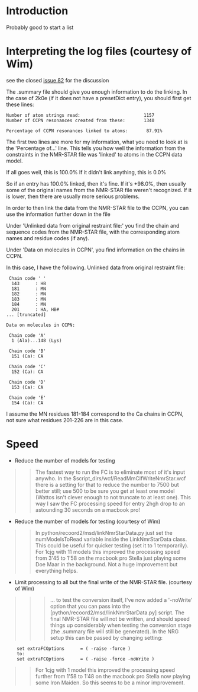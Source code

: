 # Introduction #

Probably good to start a list

# Interpreting the log files (courtesy of Wim) #

see the closed [issue 82](http://code.google.com/p/nmrrestrntsgrid/issues/detail?id=82&colspec=Milestone%20Priority%20ID%20Entry%20Component%20FC%20Type%20Status%20Owner%20Summar) for the discussion

The .summary file should give you enough information to do the linking. In the case of 2k0e (if it does not have a presetDict entry), you should first get these lines:
```
Number of atom strings read:                        1157
Number of CCPN resonances created from these:       1340

Percentage of CCPN resonances linked to atoms:       87.91%
```

The first two lines are more for my information, what you need to look at is the 'Percentage of...' line. This tells you how well the information from the constraints in the NMR-STAR file was 'linked' to atoms in the CCPN data model.

If all goes well, this is 100.0%
If it didn't link anything, this is 0.0%

So if an entry has 100.0% linked, then it's fine. If it's +98.0%, then usually some of the original names from the NMR-STAR file weren't recognized. If it is lower, then there are usually more serious problems.

In order to then link the data from the NMR-STAR file to the CCPN, you can use the information further down in the file

Under 'Unlinked data from original restraint file:' you find the chain and sequence codes from the NMR-STAR file, with the corresponding atom names and residue codes (if any).

Under 'Data on molecules in CCPN', you find information on the chains in CCPN.

In this case, I have the following. Unlinked data from original restraint file:
```
 Chain code ' '
  143      : HB
  181      : MN
  182      : MN
  183      : MN
  184      : MN
  201      : HA, HB#
... [truncated]

Data on molecules in CCPN:

 Chain code 'A'
  1 (Ala)...148 (Lys)

 Chain code 'B'
  151 (Ca): CA

 Chain code 'C'
  152 (Ca): CA

 Chain code 'D'
  153 (Ca): CA

 Chain code 'E'
  154 (Ca): CA
```


I assume the MN residues 181-184 correspond to the Ca chains in CCPN, not sure what residues 201-226 are in this case.

# Speed #
  * Reduce the number of models for testing
> > The fastest way to run the FC is to eliminate most of it's input anywho. In the $script\_dirs/wcf/ReadMmCifWriteNmrStar.wcf there is a setting for that to reduce the number to 7500 but better still; use 500 to be sure you get at least one model (Wattos isn't clever enough to not truncate to at least one). This way I saw the FC processing speed for entry 2hgh drop to an astounding 30 seconds on a macbook pro!

  * Reduce the number of models for testing (courtesy of Wim)
> > In python/recoord2/msd/linkNmrStarData.py just set the numModelsToRead variable inside the LinkNmrStarData
class. This could be useful for quicker testing (set it to 1 temporarily). For 1cjg with 11 models this improved the processing speed from 3'45 to 1'58 on the macbook pro Stella just playing some Doe Maar in the background. Not a huge improvement but everything helps.

  * Limit processing to all but the final write of the NMR-STAR file. (courtesy of Wim)
> > > ...  to test the conversion itself, I've now added a '-noWrite' option that you can pass into the [python/recoord2/msd/linkNmrStarData.py] script. The final NMR-STAR file will not be written, and should speed things up considerably when testing the conversion stage (the .summary file will still be generated).
> > In the NRG setup this can be passed by changing setting:
```
    set extraFCOptions      = ( -raise -force )
    to:
    set extraFCOptions      = ( -raise -force -noWrite )
```
> > For 1cjg with 1 model this improved the processing speed further from 1'58 to 1'48 on the macbook pro Stella now playing some Iron Maiden. So this seems to be a minor improvement.